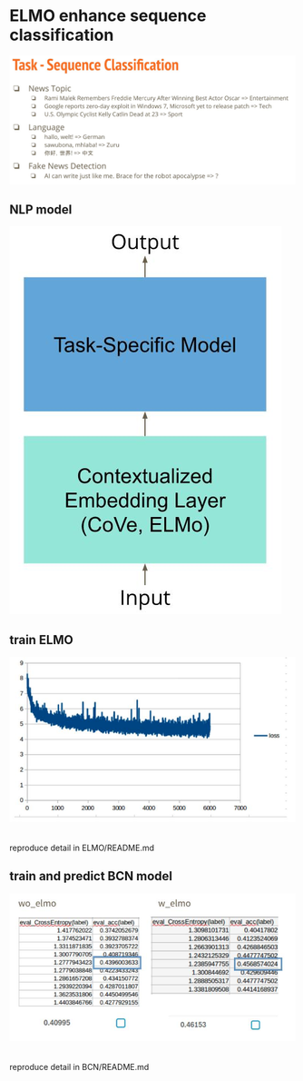 # ELMO enhance sequence classification
![image](https://github.com/TaiChunYen/adl_hw2/blob/master/picture/task.jpg)
## NLP model
![image](https://github.com/TaiChunYen/adl_hw2/blob/master/picture/nlp_model.jpg)
## train ELMO
![image](https://github.com/TaiChunYen/adl_hw2/blob/master/picture/elmo_train.jpg)  
<br/>
<br/>
reproduce detail in ELMO/README.md

## train and predict BCN model
![image](https://github.com/TaiChunYen/adl_hw2/blob/master/picture/bcn_result.jpg)  
<br/>
<br/>
reproduce detail in BCN/README.md






